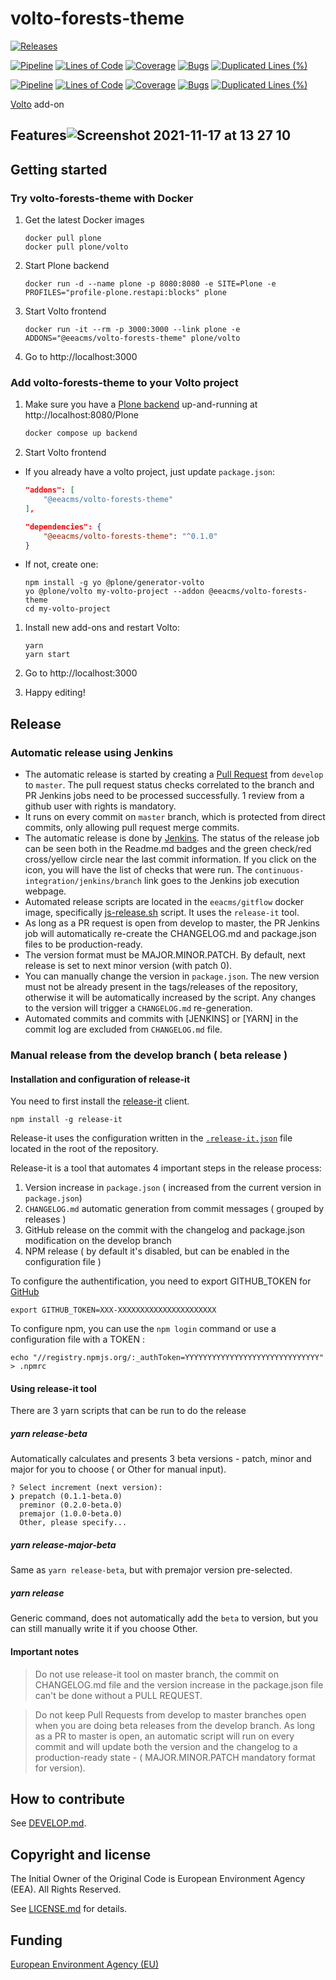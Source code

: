 # volto-forests-theme

[![Releases](https://img.shields.io/github/v/release/eea/volto-forests-theme)](https://github.com/eea/volto-forests-theme/releases)

[![Pipeline](https://ci.eionet.europa.eu/buildStatus/icon?job=volto-addons%2Fvolto-forests-theme%2Fmaster&subject=master)](https://ci.eionet.europa.eu/view/Github/job/volto-addons/job/volto-forests-theme/job/master/display/redirect)
[![Lines of Code](https://sonarqube.eea.europa.eu/api/project_badges/measure?project=volto-forests-theme-master&metric=ncloc)](https://sonarqube.eea.europa.eu/dashboard?id=volto-forests-theme-master)
[![Coverage](https://sonarqube.eea.europa.eu/api/project_badges/measure?project=volto-forests-theme-master&metric=coverage)](https://sonarqube.eea.europa.eu/dashboard?id=volto-forests-theme-master)
[![Bugs](https://sonarqube.eea.europa.eu/api/project_badges/measure?project=volto-forests-theme-master&metric=bugs)](https://sonarqube.eea.europa.eu/dashboard?id=volto-forests-theme-master)
[![Duplicated Lines (%)](https://sonarqube.eea.europa.eu/api/project_badges/measure?project=volto-forests-theme-master&metric=duplicated_lines_density)](https://sonarqube.eea.europa.eu/dashboard?id=volto-forests-theme-master)

[![Pipeline](https://ci.eionet.europa.eu/buildStatus/icon?job=volto-addons%2Fvolto-forests-theme%2Fdevelop&subject=develop)](https://ci.eionet.europa.eu/view/Github/job/volto-addons/job/volto-forests-theme/job/develop/display/redirect)
[![Lines of Code](https://sonarqube.eea.europa.eu/api/project_badges/measure?project=volto-forests-theme-develop&metric=ncloc)](https://sonarqube.eea.europa.eu/dashboard?id=volto-forests-theme-develop)
[![Coverage](https://sonarqube.eea.europa.eu/api/project_badges/measure?project=volto-forests-theme-develop&metric=coverage)](https://sonarqube.eea.europa.eu/dashboard?id=volto-forests-theme-develop)
[![Bugs](https://sonarqube.eea.europa.eu/api/project_badges/measure?project=volto-forests-theme-develop&metric=bugs)](https://sonarqube.eea.europa.eu/dashboard?id=volto-forests-theme-develop)
[![Duplicated Lines (%)](https://sonarqube.eea.europa.eu/api/project_badges/measure?project=volto-forests-theme-develop&metric=duplicated_lines_density)](https://sonarqube.eea.europa.eu/dashboard?id=volto-forests-theme-develop)

[Volto](https://github.com/plone/volto) add-on

## Features![Screenshot 2021-11-17 at 13 27 10](https://user-images.githubusercontent.com/22280901/142159402-5da2e87d-5784-4155-8a8b-de3162d8939a.png)



## Getting started

### Try volto-forests-theme with Docker

1. Get the latest Docker images

   ```
   docker pull plone
   docker pull plone/volto
   ```

1. Start Plone backend

   ```
   docker run -d --name plone -p 8080:8080 -e SITE=Plone -e PROFILES="profile-plone.restapi:blocks" plone
   ```

1. Start Volto frontend

   ```
   docker run -it --rm -p 3000:3000 --link plone -e ADDONS="@eeacms/volto-forests-theme" plone/volto
   ```

1. Go to http://localhost:3000

### Add volto-forests-theme to your Volto project

1. Make sure you have a [Plone backend](https://plone.org/download) up-and-running at http://localhost:8080/Plone

   ```Bash
   docker compose up backend
   ```

1. Start Volto frontend

- If you already have a volto project, just update `package.json`:

  ```JSON
  "addons": [
      "@eeacms/volto-forests-theme"
  ],

  "dependencies": {
      "@eeacms/volto-forests-theme": "^0.1.0"
  }
  ```

- If not, create one:

  ```
  npm install -g yo @plone/generator-volto
  yo @plone/volto my-volto-project --addon @eeacms/volto-forests-theme
  cd my-volto-project
  ```

1. Install new add-ons and restart Volto:

   ```
   yarn
   yarn start
   ```

1. Go to http://localhost:3000

1. Happy editing!

## Release

### Automatic release using Jenkins

*  The automatic release is started by creating a [Pull Request](../../compare/master...develop) from `develop` to `master`. The pull request status checks correlated to the branch and PR Jenkins jobs need to be processed successfully. 1 review from a github user with rights is mandatory.
* It runs on every commit on `master` branch, which is protected from direct commits, only allowing pull request merge commits.
* The automatic release is done by [Jenkins](https://ci.eionet.europa.eu). The status of the release job can be seen both in the Readme.md badges and the green check/red cross/yellow circle near the last commit information. If you click on the icon, you will have the list of checks that were run. The `continuous-integration/jenkins/branch` link goes to the Jenkins job execution webpage.
* Automated release scripts are located in the `eeacms/gitflow` docker image, specifically [js-release.sh](https://github.com/eea/eea.docker.gitflow/blob/master/src/js-release.sh) script. It  uses the `release-it` tool.
* As long as a PR request is open from develop to master, the PR Jenkins job will automatically re-create the CHANGELOG.md and package.json files to be production-ready.
* The version format must be MAJOR.MINOR.PATCH. By default, next release is set to next minor version (with patch 0).
* You can manually change the version in `package.json`.  The new version must not be already present in the tags/releases of the repository, otherwise it will be automatically increased by the script. Any changes to the version will trigger a `CHANGELOG.md` re-generation.
* Automated commits and commits with [JENKINS] or [YARN] in the commit log are excluded from `CHANGELOG.md` file.

### Manual release from the develop branch ( beta release )

#### Installation and configuration of release-it

You need to first install the [release-it](https://github.com/release-it/release-it)  client.

   ```
   npm install -g release-it
   ```

Release-it uses the configuration written in the [`.release-it.json`](./.release-it.json) file located in the root of the repository.

Release-it is a tool that automates 4 important steps in the release process:

1. Version increase in `package.json` ( increased from the current version in `package.json`)
2. `CHANGELOG.md` automatic generation from commit messages ( grouped by releases )
3. GitHub release on the commit with the changelog and package.json modification on the develop branch
4. NPM release ( by default it's disabled, but can be enabled in the configuration file )

To configure the authentification, you need to export GITHUB_TOKEN for [GitHub](https://github.com/settings/tokens)

   ```
   export GITHUB_TOKEN=XXX-XXXXXXXXXXXXXXXXXXXXXX
   ```

 To configure npm, you can use the `npm login` command or use a configuration file with a TOKEN :

   ```
   echo "//registry.npmjs.org/:_authToken=YYYYYYYYYYYYYYYYYYYYYYYYYYYYYY" > .npmrc
   ```

#### Using release-it tool

There are 3 yarn scripts that can be run to do the release

##### yarn release-beta

Automatically calculates and presents 3 beta versions - patch, minor and major for you to choose ( or Other for manual input).

```
? Select increment (next version):
❯ prepatch (0.1.1-beta.0)
  preminor (0.2.0-beta.0)
  premajor (1.0.0-beta.0)
  Other, please specify...
```

##### yarn release-major-beta

Same as `yarn release-beta`, but with premajor version pre-selected.

##### yarn release

Generic command, does not automatically add the `beta` to version, but you can still manually write it if you choose Other.

#### Important notes

> Do not use release-it tool on master branch, the commit on CHANGELOG.md file and the version increase in the package.json file can't be done without a PULL REQUEST.

> Do not keep Pull Requests from develop to master branches open when you are doing beta releases from the develop branch. As long as a PR to master is open, an automatic script will run on every commit and will update both the version and the changelog to a production-ready state - ( MAJOR.MINOR.PATCH mandatory format for version).


## How to contribute

See [DEVELOP.md](https://github.com/eea/volto-forests-theme/blob/master/DEVELOP.md).

## Copyright and license

The Initial Owner of the Original Code is European Environment Agency (EEA).
All Rights Reserved.

See [LICENSE.md](https://github.com/eea/volto-forests-theme/blob/master/LICENSE.md) for details.

## Funding

[European Environment Agency (EU)](http://eea.europa.eu)
